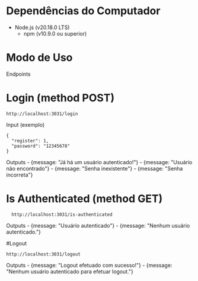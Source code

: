 # Dependências do Computador
  - Node.js (v20.18.0 LTS)
    - npm (v10.9.0 ou superior)

# Modo de Uso

  Endpoints

  # Login (method POST)

    http://localhost:3031/login

  Input (exemplo)
  
    {
      "register": 1,
      "password": "12345678"
    }

  Outputs
    - {message: "Já há um usuário autenticado!"}
    - {message: "Usuário não encontrado"}
    - {message: "Senha inexistente"}
    - {message: "Senha incorreta"}

  # Is Authenticated (method GET)
  
      http://localhost:3031/is-authenticated
      
  Outputs
    - {message: "Usuário autenticado"}
    - {message: "Nenhum usuário autenticado."}



  #Logout
    
    http://localhost:3031/logout

  Outputs
    - {message: "Logout efetuado com sucesso!"}
    - {message: "Nenhum usuário autenticado para efetuar logout."}

